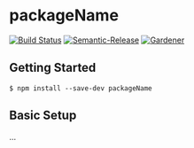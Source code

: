 # packageName

[![Build Status](https://circleci.com/gh/repoKey.png?style=shield&circle-token=circleCiReadToken)](https://circleci.com/gh/repoKey)
[![Semantic-Release](https://github.com/blackflux/js-gardener/blob/master/assets/icons/semver.svg)](https://github.com/semantic-release/semantic-release)
[![Gardener](https://github.com/blackflux/js-gardener/blob/master/assets/badge.svg)](https://github.com/blackflux/js-gardener)

## Getting Started

    $ npm install --save-dev packageName


## Basic Setup


...
